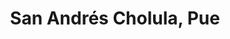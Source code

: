 ---
title: San Andrés Cholula, Pue
url: /san-andres-cholula-pue/
latitude: 19.061
longitude: -98.296
---